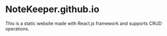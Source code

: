 # NoteKeeper.github.io
This is a static website made with React.js framework and supports CRUD operations.
